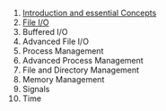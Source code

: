 1. [Introduction and essential Concepts](./1.md)
2. [File I/O](./2.md)
3. Buffered I/O
4. Advanced File I/O
5. Process Management
6. Advanced Process Management
7. File and Directory Management
8. Memory Management
9. Signals
10. Time
